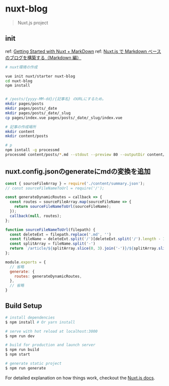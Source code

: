 # nuxt-blog

> Nuxt.js project

## init

ref: [Getting Started with Nuxt + MarkDown](https://www.andreliem.ca/getting-started-nuxt-markdown/)
ref: [Nuxt.js で Markdown ベースのブログを構築する（Markdown 編）](https://jmblog.jp/posts/2018-01-17/build-a-blog-with-nuxtjs-and-markdown-1/)
```sh
# nuxt環境の作成

vue init nuxt/starter nuxt-blog
cd nuxt-blog
npm install


# /posts/{yyyy-MM-dd}/{記事名} のURLにするため。
mkdir pages/posts
mkdir pages/posts/_date
mkdir pages/posts/_date/_slug 
cp pages/index.vue pages/posts/_date/_slug/index.vue

# 記事の作成場所
mkdir content
mkdir content/posts

# p
npm isntall -g processmd
processmd content/posts/*.md --stdout --preview 80 --outputDir content/posts/json > content/summary.json

```

## nuxt.config.jsonのgenerateにmdの変換を追加

```js
const { sourceFileArray } = require('./content/summary.json');
// const sourceFileNameToUrl = require('/');

const generateDynamicRoutes = callback => {
  const routes = sourceFileArray.map(sourceFileName => {
    return sourceFileNameToUrl(sourceFileName);
  });
  callback(null, routes);
};

function sourceFileNameToUrl(filepath) {
  const deleteExt = filepath.replace('.md', '')
  const fileName = deleteExt.split('/')[deleteExt.split('/').length - 1]
  const splitArray = fileName.split('-')
  return `/article/${splitArray.slice(0, 3).join('-')}/${splitArray.slice(3,).join('-')}`
};

module.exports = {
  // 省略
  generate: {
    routes: generateDynamicRoutes,
  },
  // 省略
}
```



## Build Setup

``` bash
# install dependencies
$ npm install # Or yarn install

# serve with hot reload at localhost:3000
$ npm run dev

# build for production and launch server
$ npm run build
$ npm start

# generate static project
$ npm run generate
```

For detailed explanation on how things work, checkout the [Nuxt.js docs](https://github.com/nuxt/nuxt.js).


